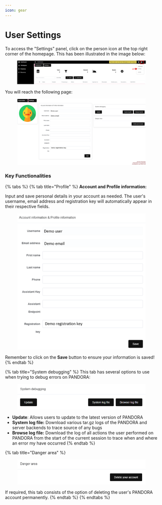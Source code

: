```yaml
---
icon: gear
---
```


# User Settings

To access the "Settings" panel, click on the person icon at the top right corner of the homepage. This has been illustrated in the image below:&#x20;

<figure><img src="../../.gitbook/assets/user settings.png" alt=""><figcaption></figcaption></figure>

You will reach the following page:&#x20;

<figure><img src="../../.gitbook/assets/user settings page.png" alt=""><figcaption></figcaption></figure>

### Key Functionalities

{% tabs %}
{% tab title="Profile" %}
**Account and Profile information:**

Input and save personal details in your account as needed. The user's username, email address and registration key will automatically appear in their respective fields.&#x20;

<figure><img src="../../.gitbook/assets/image (15).png" alt=""><figcaption></figcaption></figure>

Remember to click on the **Save** button to ensure your information is saved!&#x20;
{% endtab %}

{% tab title="System debugging" %}
This tab has several options to use when trying to debug errors on PANDORA:&#x20;

<figure><img src="../../.gitbook/assets/image (16).png" alt=""><figcaption></figcaption></figure>

* **Update**: Allows users to update to the latest version of PANDORA
* **System log file:** Download various tar.gz logs of the PANDORA and server backends to trace source of any bugs
* **Browse log file:** Download the log of all actions the user performed on PANDORA from the start of the current session to trace when and where an error my have occurred
{% endtab %}

{% tab title="Danger area" %}
<figure><img src="../../.gitbook/assets/image (17).png" alt=""><figcaption></figcaption></figure>

If required, this tab consists of the option of deleting the user's PANDORA account permanently.
{% endtab %}
{% endtabs %}
